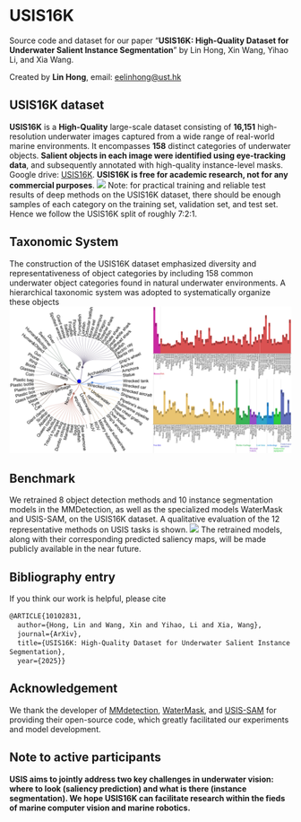 # USIS16K

Source code and dataset for our paper “**USIS16K: High-Quality Dataset for Underwater Salient Instance Segmentation**” by Lin Hong,  Xin Wang, Yihao Li, and Xia Wang. 

Created by **Lin Hong**, email: eelinhong@ust.hk 

## USIS16K dataset
**USIS16K** is a **High-Quality** large-scale dataset consisting of **16,151**  high-resolution underwater images captured from a wide range of real-world marine environments. It encompasses **158**  distinct categories of underwater objects. 
**Salient objects in each image were identified using eye-tracking data**, and subsequently annotated with high-quality instance-level masks.
Google drive: [USIS16K](https://drive.google.com/file/d/1SIfpJe7rpeL6ZsRzD9ir0mRsKRYehjxb/view?usp=drive_link). **USIS16K is free for academic research, not for any commercial purposes**.
![](USIS16K.png)
Note: for practical training and reliable test results of deep methods on the USIS16K dataset, there should be enough samples of each category on the training set, validation set, and test set. Hence we follow the USIS16K split of roughly 7:2:1.
## Taxonomic System
The construction of the USIS16K dataset emphasized diversity and representativeness of object categories by including 158 common underwater object categories found in natural underwater environments. A hierarchical taxonomic system was adopted to systematically organize these objects
![](category.png)

## Benchmark
We retrained 8 object detection methods and 10 instance segmentation models in the MMDetection, as well as the specialized models WaterMask and USIS-SAM, on the USIS16K dataset. 
A qualitative evaluation of the 12 representative methods on USIS tasks is shown.
![](Compare.png)
The retrained models, along with their corresponding predicted saliency maps, will be made publicly available in the near future.

## Bibliography entry
If you think our work is helpful, please cite
```
@ARTICLE{10102831,
  author={Hong, Lin and Wang, Xin and Yihao, Li and Xia, Wang},
  journal={ArXiv}, 
  title={USIS16K: High-Quality Dataset for Underwater Salient Instance Segmentation}, 
  year={2025}}
```

## Acknowledgement
We thank the developer of [MMdetection](https://github.com/open-mmlab/mmdetection), [WaterMask](https://github.com/LiamLian0727/WaterMask), and [USIS-SAM](https://github.com/LiamLian0727/USIS10K) for providing their open-source code, which greatly facilitated our experiments and model development.

## Note to active participants

**USIS aims to jointly address two key challenges in underwater vision: where to look (saliency prediction) and what is there (instance segmentation). We hope USIS16K can facilitate research within the fieds of marine computer vision and marine robotics.** 
